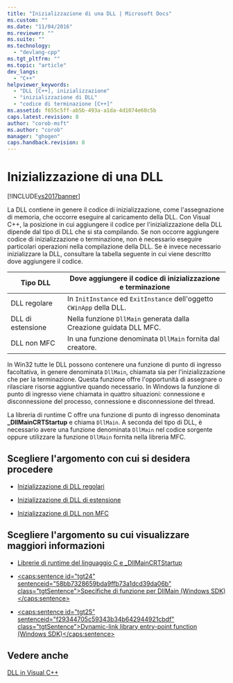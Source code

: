 ```yaml
---
title: "Inizializzazione di una DLL | Microsoft Docs"
ms.custom: ""
ms.date: "11/04/2016"
ms.reviewer: ""
ms.suite: ""
ms.technology: 
  - "devlang-cpp"
ms.tgt_pltfrm: ""
ms.topic: "article"
dev_langs: 
  - "C++"
helpviewer_keywords: 
  - "DLL [C++], inizializzazione"
  - "inizializzazione di DLL"
  - "codice di terminazione [C++]"
ms.assetid: f655c5ff-ab5b-493a-a1da-4d1074e60c5b
caps.latest.revision: 8
author: "corob-msft"
ms.author: "corob"
manager: "ghogen"
caps.handback.revision: 8
---
```

# Inizializzazione di una DLL
[!INCLUDE[vs2017banner](../assembler/inline/includes/vs2017banner.md)]

La DLL contiene in genere il codice di inizializzazione, come l'assegnazione di memoria, che occorre eseguire al caricamento della DLL.  Con Visual C\+\+, la posizione in cui aggiungere il codice per l'inizializzazione della DLL dipende dal tipo di DLL che si sta compilando.  Se non occorre aggiungere codice di inizializzazione o terminazione, non è necessario eseguire particolari operazioni nella compilazione della DLL.  Se è invece necessario inizializzare la DLL, consultare la tabella seguente in cui viene descritto dove aggiungere il codice.  
  
|Tipo DLL|Dove aggiungere il codice di inizializzazione e terminazione|  
|--------------|------------------------------------------------------------------|  
|DLL regolare|In `InitInstance` ed `ExitInstance` dell'oggetto `CWinApp` della DLL.|  
|DLL di estensione|Nella funzione `DllMain` generata dalla Creazione guidata DLL MFC.|  
|DLL non MFC|In una funzione denominata `DllMain` fornita dal creatore.|  
  
 In Win32 tutte le DLL possono contenere una funzione di punto di ingresso facoltativa, in genere denominata `DllMain`, chiamata sia per l'inizializzazione che per la terminazione.  Questa funzione offre l'opportunità di assegnare o rilasciare risorse aggiuntive quando necessario.  In Windows la funzione di punto di ingresso viene chiamata in quattro situazioni: connessione e disconnessione del processo, connessione e disconnessione del thread.  
  
 La libreria di runtime C offre una funzione di punto di ingresso denominata **\_DllMainCRTStartup** e chiama `DllMain`.  A seconda del tipo di DLL, è necessario avere una funzione denominata `DllMain` nel codice sorgente oppure utilizzare la funzione `DllMain` fornita nella libreria MFC.  
  
## Scegliere l'argomento con cui si desidera procedere  
  
-   [Inizializzazione di DLL regolari](../build/initializing-regular-dlls.md)  
  
-   [Inizializzazione di DLL di estensione](../build/initializing-extension-dlls.md)  
  
-   [Inizializzazione di DLL non MFC](../build/initializing-non-mfc-dlls.md)  
  
## Scegliere l'argomento su cui visualizzare maggiori informazioni  
  
-   [Librerie di runtime del linguaggio C e \_DllMainCRTStartup](../build/run-time-library-behavior.md)  
  
-   [\<caps:sentence id\="tgt24" sentenceid\="58bb7328659bda9ffb73a1dcd39da06b" class\="tgtSentence"\>Specifiche di funzione per DllMain \(Windows SDK\)\<\/caps:sentence\>](http://msdn.microsoft.com/library/windows/desktop/ms682583)  
  
-   [\<caps:sentence id\="tgt25" sentenceid\="f29344705c59343b34b642944921cbdf" class\="tgtSentence"\>Dynamic\-link library entry\-point function \(Windows SDK\)\<\/caps:sentence\>](http://msdn.microsoft.com/library/windows/desktop/ms682596)  
  
## Vedere anche  
 [DLL in Visual C\+\+](../build/dlls-in-visual-cpp.md)
